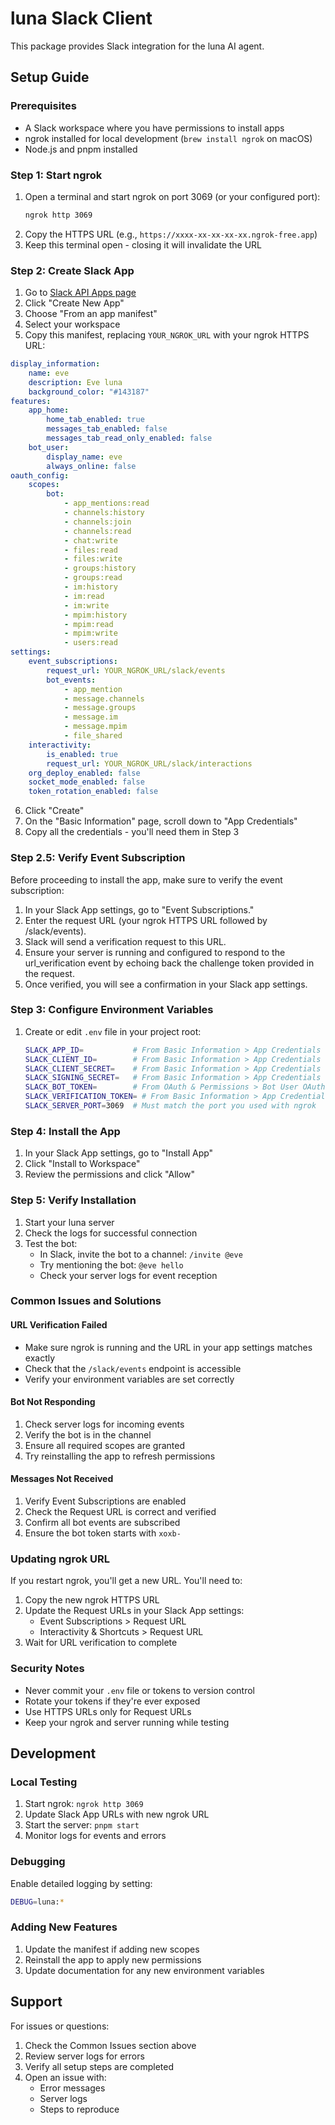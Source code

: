 # luna Slack Client

This package provides Slack integration for the luna AI agent.

## Setup Guide

### Prerequisites

- A Slack workspace where you have permissions to install apps
- ngrok installed for local development (`brew install ngrok` on macOS)
- Node.js and pnpm installed

### Step 1: Start ngrok

1. Open a terminal and start ngrok on port 3069 (or your configured port):
    ```bash
    ngrok http 3069
    ```
2. Copy the HTTPS URL (e.g., `https://xxxx-xx-xx-xx-xx.ngrok-free.app`)
3. Keep this terminal open - closing it will invalidate the URL

### Step 2: Create Slack App

1. Go to [Slack API Apps page](https://api.slack.com/apps)
2. Click "Create New App"
3. Choose "From an app manifest"
4. Select your workspace
5. Copy this manifest, replacing `YOUR_NGROK_URL` with your ngrok HTTPS URL:

```yaml
display_information:
    name: eve
    description: Eve luna
    background_color: "#143187"
features:
    app_home:
        home_tab_enabled: true
        messages_tab_enabled: false
        messages_tab_read_only_enabled: false
    bot_user:
        display_name: eve
        always_online: false
oauth_config:
    scopes:
        bot:
            - app_mentions:read
            - channels:history
            - channels:join
            - channels:read
            - chat:write
            - files:read
            - files:write
            - groups:history
            - groups:read
            - im:history
            - im:read
            - im:write
            - mpim:history
            - mpim:read
            - mpim:write
            - users:read
settings:
    event_subscriptions:
        request_url: YOUR_NGROK_URL/slack/events
        bot_events:
            - app_mention
            - message.channels
            - message.groups
            - message.im
            - message.mpim
            - file_shared
    interactivity:
        is_enabled: true
        request_url: YOUR_NGROK_URL/slack/interactions
    org_deploy_enabled: false
    socket_mode_enabled: false
    token_rotation_enabled: false
```

6. Click "Create"
7. On the "Basic Information" page, scroll down to "App Credentials"
8. Copy all the credentials - you'll need them in Step 3

### Step 2.5: Verify Event Subscription

Before proceeding to install the app, make sure to verify the event subscription:

1. In your Slack App settings, go to "Event Subscriptions."
2. Enter the request URL (your ngrok HTTPS URL followed by /slack/events).
3. Slack will send a verification request to this URL.
4. Ensure your server is running and configured to respond to the url_verification event by echoing back the challenge token provided in the request.
5. Once verified, you will see a confirmation in your Slack app settings.

### Step 3: Configure Environment Variables

1. Create or edit `.env` file in your project root:
    ```bash
    SLACK_APP_ID=           # From Basic Information > App Credentials > App ID
    SLACK_CLIENT_ID=        # From Basic Information > App Credentials > Client ID
    SLACK_CLIENT_SECRET=    # From Basic Information > App Credentials > Client Secret
    SLACK_SIGNING_SECRET=   # From Basic Information > App Credentials > Signing Secret
    SLACK_BOT_TOKEN=        # From OAuth & Permissions > Bot User OAuth Token (starts with xoxb-)
    SLACK_VERIFICATION_TOKEN= # From Basic Information > App Credentials > Verification Token
    SLACK_SERVER_PORT=3069  # Must match the port you used with ngrok
    ```

### Step 4: Install the App

1. In your Slack App settings, go to "Install App"
2. Click "Install to Workspace"
3. Review the permissions and click "Allow"

### Step 5: Verify Installation

1. Start your luna server
2. Check the logs for successful connection
3. Test the bot:
    - In Slack, invite the bot to a channel: `/invite @eve`
    - Try mentioning the bot: `@eve hello`
    - Check your server logs for event reception

### Common Issues and Solutions

#### URL Verification Failed

- Make sure ngrok is running and the URL in your app settings matches exactly
- Check that the `/slack/events` endpoint is accessible
- Verify your environment variables are set correctly

#### Bot Not Responding

1. Check server logs for incoming events
2. Verify the bot is in the channel
3. Ensure all required scopes are granted
4. Try reinstalling the app to refresh permissions

#### Messages Not Received

1. Verify Event Subscriptions are enabled
2. Check the Request URL is correct and verified
3. Confirm all bot events are subscribed
4. Ensure the bot token starts with `xoxb-`

### Updating ngrok URL

If you restart ngrok, you'll get a new URL. You'll need to:

1. Copy the new ngrok HTTPS URL
2. Update the Request URLs in your Slack App settings:
    - Event Subscriptions > Request URL
    - Interactivity & Shortcuts > Request URL
3. Wait for URL verification to complete

### Security Notes

- Never commit your `.env` file or tokens to version control
- Rotate your tokens if they're ever exposed
- Use HTTPS URLs only for Request URLs
- Keep your ngrok and server running while testing

## Development

### Local Testing

1. Start ngrok: `ngrok http 3069`
2. Update Slack App URLs with new ngrok URL
3. Start the server: `pnpm start`
4. Monitor logs for events and errors

### Debugging

Enable detailed logging by setting:

```bash
DEBUG=luna:*
```

### Adding New Features

1. Update the manifest if adding new scopes
2. Reinstall the app to apply new permissions
3. Update documentation for any new environment variables

## Support

For issues or questions:

1. Check the Common Issues section above
2. Review server logs for errors
3. Verify all setup steps are completed
4. Open an issue with:
    - Error messages
    - Server logs
    - Steps to reproduce
